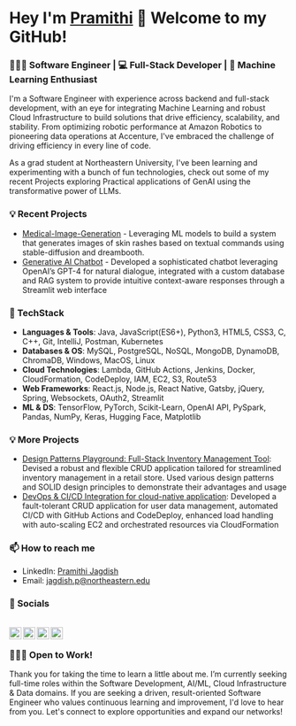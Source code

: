 # Hey I'm [Pramithi](https://pramitij.github.io) 👋 Welcome to my GitHub!

### 👩🏽‍💻 Software Engineer | 💻 Full-Stack Developer | 🤖 Machine Learning Enthusiast

I'm a Software Engineer with experience across backend and full-stack development, with an eye for integrating Machine Learning and robust Cloud Infrastructure to build solutions that drive efficiency, scalability, and stability. From optimizing robotic performance at Amazon Robotics to pioneering data operations at Accenture, I've embraced the challenge of driving efficiency in every line of code. 

As a grad student at Northeastern University, I've been learning and experimenting with a bunch of fun technologies, check out some of my recent Projects exploring Practical applications of GenAI using the transformative power of LLMs.

### 💡 Recent Projects

- [Medical-Image-Generation](https://github.com/pramitij/Medical-Image-Generation) - Leveraging ML models to build a system that generates images of skin rashes based on textual commands using stable-diffusion and dreambooth.
- [Generative AI Chatbot](https://github.com/pramitij/LLM-Powered-Travel-Agency-ChatBot) - Developed a sophisticated chatbot leveraging OpenAI’s GPT-4 for natural dialogue, integrated with a custom database and RAG system to provide intuitive context-aware responses through a Streamlit web interface

### 🚀 TechStack

- **Languages & Tools**: Java, JavaScript(ES6+), Python3, HTML5, CSS3, C, C++, Git, IntelliJ, Postman, Kubernetes
- **Databases & OS**: MySQL, PostgreSQL, NoSQL, MongoDB, DynamoDB, ChromaDB, Windows, MacOS, Linux
- **Cloud Technologies**: Lambda, GitHub Actions, Jenkins, Docker, CloudFormation, CodeDeploy, IAM, EC2, S3, Route53
- **Web Frameworks**: React.js, Node.js, React Native, Gatsby, jQuery, Spring, Websockets, OAuth2, Streamlit
- **ML & DS**: TensorFlow, PyTorch, Scikit-Learn, OpenAI API, PySpark, Pandas, NumPy, Keras, Hugging Face, Matplotlib

### 💡 More Projects

- [Design Patterns Playground: Full-Stack Inventory Management Tool](https://github.com/pramitij/Design-Patterns-Final-Project): Devised a robust and flexible CRUD application tailored for streamlined inventory management in a retail store. Used various design patterns and SOLID design principles to demonstrate their advantages and usage
- [DevOps & CI/CD Integration for cloud-native application](https://github.com/pramitij/infrastructure): Developed a fault-tolerant CRUD application for user data management, automated CI/CD with GitHub Actions and CodeDeploy, enhanced load handling with auto-scaling EC2 and orchestrated resources via CloudFormation

### 📫 How to reach me

- LinkedIn: [Pramithi Jagdish](linkedin.com/in/pramithi-jagdish)
- Email: jagdish.p@northeastern.edu

### 📱 Socials  

<br/>
<a href="https://twitter.com/ByteBabe_">
<img align="left" alt="Pramithi Jagdish | Twitter" width="22px" src="https://www.svgrepo.com/show/475689/twitter-color.svg" />
</a>
<a href="https://www.linkedin.com/in/pramithi-jagdish/">
<img align="left" alt="Pramithi Jagdish" width="22px" src="https://www.svgrepo.com/show/110195/linkedin.svg" />
</a>
<a href="https://medium.com/@bytebabe">
<img align="left" alt="Pramithi Jagdish" width="22px" src="https://www.svgrepo.com/show/449830/medium.svg" />
</a> 
<a href="https://www.instagram.com/pramithijagdish/">
<img align="left" alt="Pramithi Jagdish" width="22px" src="https://www.svgrepo.com/show/14412/instagram.svg" />
</a>
<br/>

### 👩🏽‍💼 Open to Work! 

Thank you for taking the time to learn a little about me. I’m currently seeking full-time roles within the Software Development, AI/ML, Cloud Infrastructure & Data domains. If you are seeking a driven, result-oriented Software Engineer who values continuous learning and improvement, I'd love to hear from you. Let's connect to explore opportunities and expand our networks!

